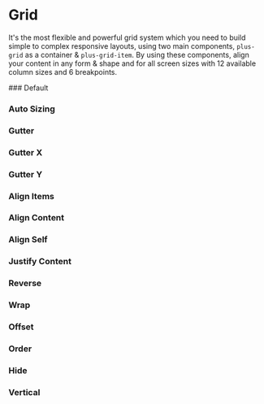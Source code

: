 # Grid

It's the most flexible and powerful grid system which you need to build simple to complex responsive layouts, using two main components, `plus-grid` as a container & `plus-grid-item`. By using these components, align your content in any form & shape and for all screen sizes with 12 available column sizes and 6 breakpoints.

<Playground />

<Usage />

<Api />

<GlobalConfig />

<Examples />
### Default
<Example value="default" />

### Auto Sizing

<Example value="auto-sizing" />

### Gutter

<Example value="gutter" />

### Gutter X

<Example value="gutter-x" />

### Gutter Y

<Example value="gutter-y" />

### Align Items

<Example value="align-items" />

### Align Content

<Example value="align-content" />

### Align Self

<Example value="align-self" />

### Justify Content

<Example value="justify-content" />

### Reverse

<Example value="reverse" />

### Wrap

<Example value="wrap" />

### Offset

<Example value="offset" />

### Order

<Example value="order" />

### Hide

<Example value="hide" />

### Vertical

<Example value="vertical" />

<LastModified />
